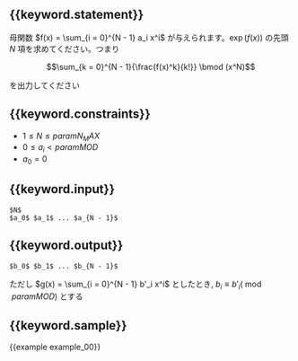## {{keyword.statement}}
母関数 $f(x) = \sum_{i = 0}^{N - 1} a_i x^i$ が与えられます。$\exp(f(x))$ の先頭 $N$ 項を求めてください。つまり

$$\sum_{k = 0}^{N - 1}{\frac{f(x)^k}{k!}} \bmod (x^N)$$

を出力してください


## {{keyword.constraints}}

- $1 \leq N \leq {{param N_MAX}}$
- $0 \leq a_i < {{param MOD}}$
- $a_0 = 0$

## {{keyword.input}}

```
$N$
$a_0$ $a_1$ ... $a_{N - 1}$
```

## {{keyword.output}}

```
$b_0$ $b_1$ ... $b_{N - 1}$
```

ただし $g(x) = \sum_{i = 0}^{N - 1} b'_i x^i$ としたとき, $b_i \equiv b'_i (\bmod {{param MOD}})$ とする

## {{keyword.sample}}

{{example example_00}}
